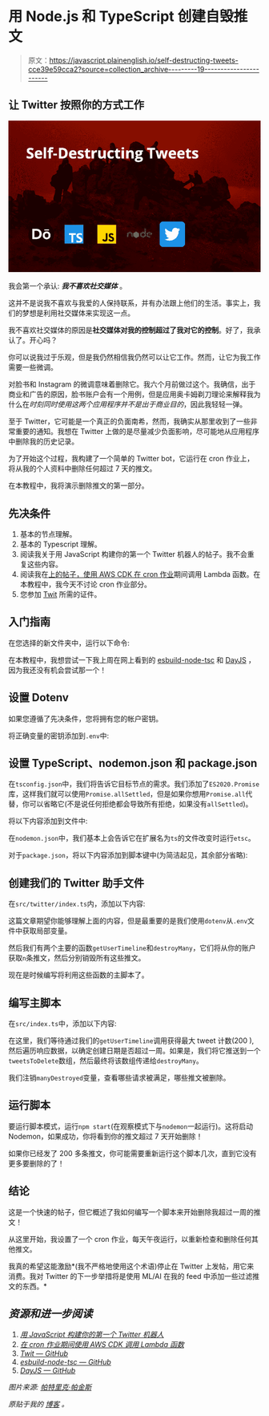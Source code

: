 # 用 Node.js 和 TypeScript 创建自毁推文

> 原文：<https://javascript.plainenglish.io/self-destructing-tweets-cce39e59cca2?source=collection_archive---------19----------------------->

## 让 Twitter 按照你的方式工作

![](img/a9ca8c78fce8df07ee77fdf197cdf4e2.png)

我会第一个承认: ***我不喜欢社交媒体*** 。

这并不是说我不喜欢与我爱的人保持联系，并有办法跟上他们的生活。事实上，我们的梦想是利用社交媒体来实现这一点。

我不喜欢社交媒体的原因是**社交媒体对我的控制超过了我对它的控制**。好了，我承认了。开心吗？

你可以说我过于乐观，但是我仍然相信我仍然可以让它工作。然而，让它为我工作需要一些微调。

对脸书和 Instagram 的微调意味着删除它。我六个月前做过这个。我确信，出于商业和广告的原因，脸书账户会有一个用例，但是应用奥卡姆剃刀理论来解释我为什么在*时刻同时使用这两个应用程序并不是出于商业目的*，因此我轻轻一弹。

至于 Twitter，它可能是一个真正的负面南希，然而，我确实从那里收到了一些非常重要的通知。我想在 Twitter 上做的是尽量减少负面影响，尽可能地从应用程序中删除我的历史记录。

为了开始这个过程，我构建了一个简单的 Twitter bot，它运行在 cron 作业上，将从我的个人资料中删除任何超过 7 天的推文。

在本教程中，我将演示删除推文的第一部分。

## 先决条件

1.  基本的节点理解。
2.  基本的 Typescript 理解。
3.  阅读我关于用 JavaScript 构建你的第一个 Twitter 机器人的帖子。我不会重复这些内容。
4.  阅读我在[上的帖子，使用 AWS CDK 在 cron 作业](https://blog.dennisokeeffe.com/blog/2020-06-22-cdk-lambda-to-send-slack-message/)期间调用 Lambda 函数。在本教程中，我今天不讨论 cron 作业部分。
5.  您参加 [Twit](https://github.com/ttezel/twit) 所需的证件。

## 入门指南

在您选择的新文件夹中，运行以下命令:

在本教程中，我想尝试一下我上周在网上看到的 [esbuild-node-tsc](https://github.com/a7ul/esbuild-node-tsc) 和 [DayJS](https://github.com/iamkun/dayjs) ，因为我还没有机会尝试那一个！

## 设置 Dotenv

如果您遵循了先决条件，您将拥有您的帐户密钥。

将正确变量的密钥添加到`.env`中:

## 设置 TypeScript、nodemon.json 和 package.json

在`tsconfig.json`中，我们将告诉它目标节点的需求。我们添加了`ES2020.Promise`库，这样我们就可以使用`Promise.allSettled`，但是如果你想用`Promise.all`代替，你可以省略它(不是说任何拒绝都会导致所有拒绝，如果没有`allSettled`)。

将以下内容添加到文件中:

在`nodemon.json`中，我们基本上会告诉它在扩展名为`ts`的文件改变时运行`etsc`。

对于`package.json`，将以下内容添加到脚本键中(为简洁起见，其余部分省略):

## 创建我们的 Twitter 助手文件

在`src/twitter/index.ts`内，添加以下内容:

这篇文章期望你能够理解上面的内容，但是最重要的是我们使用`dotenv`从`.env`文件中获取局部变量。

然后我们有两个主要的函数`getUserTimeline`和`destroyMany`，它们将从你的账户获取`n`条推文，然后分别销毁所有这些推文。

现在是时候编写将利用这些函数的主脚本了。

## 编写主脚本

在`src/index.ts`中，添加以下内容:

在这里，我们等待通过我们的`getUserTimeline`调用获得最大 tweet 计数(200 ),然后遍历响应数据，以确定创建日期是否超过一周。如果是，我们将它推送到一个`tweetsToDelete`数组，然后最终将该数组传递给`destroyMany`。

我们注销`manyDestroyed`变量，查看哪些请求被满足，哪些推文被删除。

## 运行脚本

要运行脚本模式，运行`npm start`(在观察模式下与`nodemon`一起运行)。这将启动 Nodemon，如果成功，你将看到你的推文超过 7 天开始删除！

如果你已经发了 200 多条推文，你可能需要重新运行这个脚本几次，直到它没有更多要删除的了！

## 结论

这是一个快速的帖子，但它概述了我如何编写一个脚本来开始删除我超过一周的推文！

从这里开始，我设置了一个 cron 作业，每天午夜运行，以重新检查和删除任何其他推文。

我真的希望这能激励*(我不严格地使用这个术语)停止在 Twitter 上发帖，用它来消费。我对 Twitter 的下一步举措将是使用 ML/AI 在我的 feed 中添加一些过滤推文的东西。*

## *资源和进一步阅读*

1.  *[用 JavaScript 构建你的第一个 Twitter 机器人](https://blog.dennisokeeffe.com/blog/2020-07-11-twitter-bot/)*
2.  *[在 cron 作业期间使用 AWS CDK 调用 Lambda 函数](https://blog.dennisokeeffe.com/blog/2020-06-22-cdk-lambda-to-send-slack-message/)*
3.  *[Twit — GitHub](https://github.com/ttezel/twit)*
4.  *[esbuild-node-tsc — GitHub](https://github.com/a7ul/esbuild-node-tsc)*
5.  *[DayJS — GitHub](https://github.com/iamkun/dayjs)*

**图片来源:* [*帕特里克·帕金斯*](https://unsplash.com/@stay_in_touch)*

**原贴于我的* [*博客*](https://blog.dennisokeeffe.com/blog/2020-10-05-self-destructing-tweets/) *。**